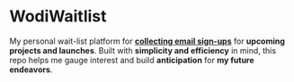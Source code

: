 # WodiWaitlist
My personal wait-list platform for [**collecting email sign-ups**](https://wodiwaitlist.netlify.app/) for **upcoming projects and launches**. Built with **simplicity and efficiency** in mind, this repo helps me gauge interest and build **anticipation** for **my future endeavors**.
